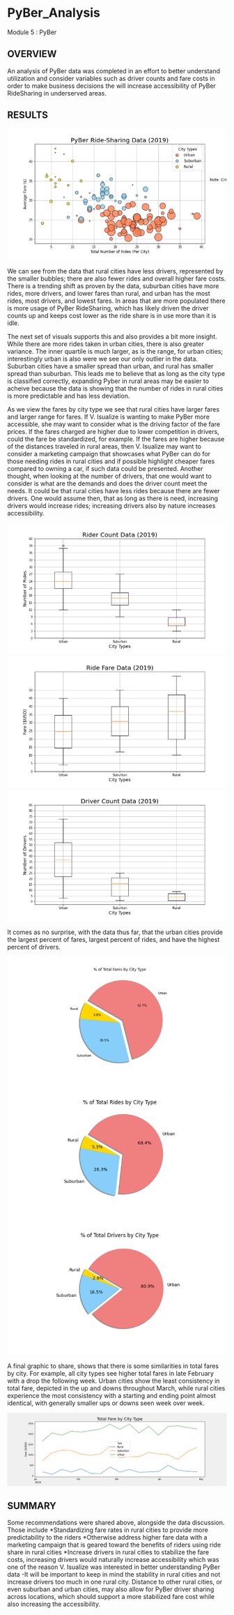 # PyBer_Analysis
Module 5 : PyBer


## OVERVIEW
An analysis of PyBer data was completed in an effort to better understand utilization and consider variables such as driver counts and fare costs in order to make business decisions the will increase accessibility of PyBer RideSharing in underserved areas. 

## RESULTS

![fig1](https://github.com/RachelRautenberg/PyBer_Analysis/blob/main/analysis/Fig1.png)

We can see from the data that rural cities have less drivers, represented by the smaller bubbles; there are also fewer rides and overall higher fare costs. There is a trending shift as proven by the data, suburban cities have more rides, more drivers, and lower fares than rural, and urban has the most rides, most drivers, and lowest fares.  In areas that are more populated there is more usage of PyBer RideSharing, which has likely driven the driver counts up and keeps cost lower as the ride share is in use more than it is idle. 

The next set of visuals supports this and also provides a bit more insight.  While there are more rides taken in urban cities, there is also greater variance.  The inner quartile is much larger, as is the range, for urban cities; interestingly urban is also were we see our only outlier in the data.  Suburban cities have a smaller spread than urban, and rural has smaller spread than suburban.  This leads me to believe that as long as the city type is classified correctly, expanding Pyber in rural areas may be easier to acheive because the data is showing that the number of rides in rural cities is more predictable and has less deviation.

As we view the fares by city type we see that rural cities have larger fares and larger range for fares.  If V. Isualize is wanting to make PyBer more accessible, she may want to consider what is the driving factor of the fare prices.  If the fares charged are higher due to lower competition in drivers, could the fare be standardized, for example.  If the fares are higher because of the distances traveled in rural areas, then V. Isualize may want to consider a marketing campaign that showcases what PyBer can do for those needing rides in rural cities and if possible highlight cheaper fares compared to owning a car, if such data could be presented. Another thought, when looking at the number of drivers, that one would want to consider is what are the demands and does the driver count meet the needs.  It could be that rural cities have less rides because there are fewer drivers. One would assume then, that as long as there is need, increasing drivers would increase rides; increasing drivers also by nature increases accessibility. 

![fig2](https://github.com/RachelRautenberg/PyBer_Analysis/blob/main/analysis/Fig2.png) ![fig3](https://github.com/RachelRautenberg/PyBer_Analysis/blob/main/analysis/Fig3.png) ![fig4](https://github.com/RachelRautenberg/PyBer_Analysis/blob/main/analysis/Fig4.png)

It comes as no surprise, with the data thus far, that the urban cities provide the largest percent of fares, largest percent of rides, and have the highest percent of drivers. 

![fig5](https://github.com/RachelRautenberg/PyBer_Analysis/blob/main/analysis/Fig5.png) ![fig6](https://github.com/RachelRautenberg/PyBer_Analysis/blob/main/analysis/Fig6.png) ![fig7](https://github.com/RachelRautenberg/PyBer_Analysis/blob/main/analysis/Fig7.png)

A final graphic to share, shows that there is some similarities in total fares by city. For example, all city types see higher total fares in late February with a drop the following week.  Urban cities show the least consistency in total fare, depicted in the up and downs throughout March, while rural cities experience the most consistency with a starting and ending point almost identical, with generally smaller ups or downs seen week over week. 

![summary](https://github.com/RachelRautenberg/PyBer_Analysis/blob/main/analysis/Pyber_fare_summary.png)

## SUMMARY
Some recommendations were shared above, alongside the data discussion. Those include
 *Standardizing fare rates in rural cities to provide more predictability to the riders
 *Otherwise address higher fare data with a marketing campaign that is geared toward the benefits of riders using ride share in rural cities
 *Increase drivers in rural cities to stabilize the fare costs, increasing drivers would naturally increase accessibility which was one of the reason V. Isualize was interested in better understanding PyBer data
      -It will be important to keep in mind the stability in rural cities and not increase drivers too much in one rural city.  Distance to other rural cities, or even suburban and urban cities, may also allow for PyBer driver sharing across locations, which should support a more stabilized fare cost while also increasing the accessibility. 
